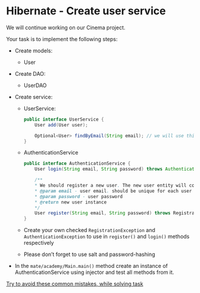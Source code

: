 # Hibernate - Create user service

We will continue working on our Cinema project.

Your task is to implement the following steps:
- Create models:
    - User


- Create DAO:
    - UserDAO


- Create service:
    - UserService:
        ````java
        public interface UserService {
            User add(User user);

            Optional<User> findByEmail(String email); // we will use this `Optional` later
        }
        ````

    - AuthenticationService
        ````java
        public interface AuthenticationService {
            User login(String email, String password) throws AuthenticationException;

            /**
            * We should register a new user. The new user entity will contain the email and password
            * @param email - user email. should be unique for each user
            * @param password - user password
            * @return new user instance
            */
            User register(String email, String password) throws RegistrationException;
        }
        ````
    - Create your own checked `RegistrationException` and `AuthenticationException` to use in `register()` and `login()` methods respectively

    - Please don’t forget to use salt and password-hashing
- In the `mate/academy/Main.main()` method create an instance of AuthenticationService using injector and test all methods from it.

[Try to avoid these common mistakes, while solving task](./checklist.md)

